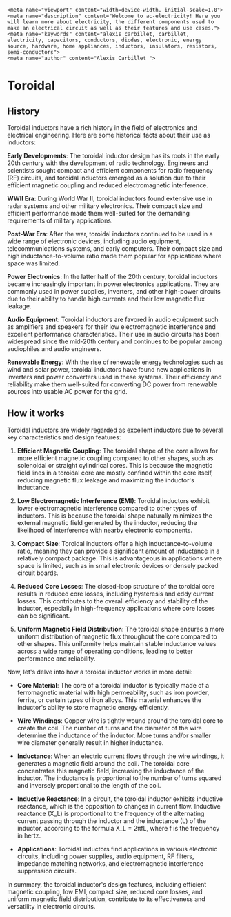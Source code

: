     <meta name="viewport" content="width=device-width, initial-scale=1.0">
    <meta name="description" content="Welcome to ac-electricity! Here you will learn more about electricity, the different components used to make an electrical circuit as well as their features and use cases.">
    <meta name="keywords" content="alexis carbillet, carbillet, electricity, capacitors, conductors, diodes, electronic, energy source, hardware, home appliances, inductors, insulators, resistors, semi-conductors">
    <meta name="author" content="Alexis Carbillet ">
</head>

# Toroidal

## History

Toroidal inductors have a rich history in the field of electronics and electrical engineering. Here are some historical facts about their use as inductors:

**Early Developments**: The toroidal inductor design has its roots in the early 20th century with the development of radio technology. Engineers and scientists sought compact and efficient components for radio frequency (RF) circuits, and toroidal inductors emerged as a solution due to their efficient magnetic coupling and reduced electromagnetic interference.

**WWII Era**: During World War II, toroidal inductors found extensive use in radar systems and other military electronics. Their compact size and efficient performance made them well-suited for the demanding requirements of military applications.

**Post-War Era**: After the war, toroidal inductors continued to be used in a wide range of electronic devices, including audio equipment, telecommunications systems, and early computers. Their compact size and high inductance-to-volume ratio made them popular for applications where space was limited.

**Power Electronics**: In the latter half of the 20th century, toroidal inductors became increasingly important in power electronics applications. They are commonly used in power supplies, inverters, and other high-power circuits due to their ability to handle high currents and their low magnetic flux leakage.

**Audio Equipment**: Toroidal inductors are favored in audio equipment such as amplifiers and speakers for their low electromagnetic interference and excellent performance characteristics. Their use in audio circuits has been widespread since the mid-20th century and continues to be popular among audiophiles and audio engineers.

**Renewable Energy**: With the rise of renewable energy technologies such as wind and solar power, toroidal inductors have found new applications in inverters and power converters used in these systems. Their efficiency and reliability make them well-suited for converting DC power from renewable sources into usable AC power for the grid.

## How it works

Toroidal inductors are widely regarded as excellent inductors due to several key characteristics and design features:

1. **Efficient Magnetic Coupling**: The toroidal shape of the core allows for more efficient magnetic coupling compared to other shapes, such as solenoidal or straight cylindrical cores. This is because the magnetic field lines in a toroidal core are mostly confined within the core itself, reducing magnetic flux leakage and maximizing the inductor's inductance.

2. **Low Electromagnetic Interference (EMI)**: Toroidal inductors exhibit lower electromagnetic interference compared to other types of inductors. This is because the toroidal shape naturally minimizes the external magnetic field generated by the inductor, reducing the likelihood of interference with nearby electronic components.

3. **Compact Size**: Toroidal inductors offer a high inductance-to-volume ratio, meaning they can provide a significant amount of inductance in a relatively compact package. This is advantageous in applications where space is limited, such as in small electronic devices or densely packed circuit boards.

4. **Reduced Core Losses**: The closed-loop structure of the toroidal core results in reduced core losses, including hysteresis and eddy current losses. This contributes to the overall efficiency and stability of the inductor, especially in high-frequency applications where core losses can be significant.

5. **Uniform Magnetic Field Distribution**: The toroidal shape ensures a more uniform distribution of magnetic flux throughout the core compared to other shapes. This uniformity helps maintain stable inductance values across a wide range of operating conditions, leading to better performance and reliability.

Now, let's delve into how a toroidal inductor works in more detail:

- **Core Material**: The core of a toroidal inductor is typically made of a ferromagnetic material with high permeability, such as iron powder, ferrite, or certain types of iron alloys. This material enhances the inductor's ability to store magnetic energy efficiently.

- **Wire Windings**: Copper wire is tightly wound around the toroidal core to create the coil. The number of turns and the diameter of the wire determine the inductance of the inductor. More turns and/or smaller wire diameter generally result in higher inductance.

- **Inductance**: When an electric current flows through the wire windings, it generates a magnetic field around the coil. The toroidal core concentrates this magnetic field, increasing the inductance of the inductor. The inductance is proportional to the number of turns squared and inversely proportional to the length of the coil.

- **Inductive Reactance**: In a circuit, the toroidal inductor exhibits inductive reactance, which is the opposition to changes in current flow. Inductive reactance (X_L) is proportional to the frequency of the alternating current passing through the inductor and the inductance (L) of the inductor, according to the formula X_L = 2πfL, where f is the frequency in hertz.

- **Applications**: Toroidal inductors find applications in various electronic circuits, including power supplies, audio equipment, RF filters, impedance matching networks, and electromagnetic interference suppression circuits.

In summary, the toroidal inductor's design features, including efficient magnetic coupling, low EMI, compact size, reduced core losses, and uniform magnetic field distribution, contribute to its effectiveness and versatility in electronic circuits.